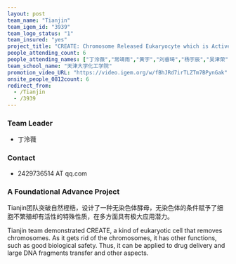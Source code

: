 ```yaml
---
layout: post
team_name: "Tianjin"
team_igem_id: "3939"
team_logo_status: "1"
team_insured: "yes"
project_title: "CREATE: Chromosome Released Eukaryocyte which is Active, Transitory and Environment-friendly"
people_attending_count: 6
people_attending_names: ["丁泠薇","常靖雨","黄宇","刘睿琦","杨宇辰","吴津荣"]
team_school_name: "天津大学化工学院"
promotion_video_URL: "https://video.igem.org/w/fBhJRd7irTLZTm7BPynGak"
onsite_people_0812count: 6
redirect_from:
  - /Tianjin
  - /3939
---
```



### Team Leader
* 丁泠薇

### Contact
* 2429736514 AT qq.com

### A Foundational Advance Project

Tianjin团队突破自然桎梏，设计了一种无染色体酵母，无染色体的条件赋予了细胞不繁殖却有活性的特殊性质，在多方面具有极大应用潜力。

Tianjin team demonstrated CREATE, a kind of eukaryotic cell that removes chromosomes. As it gets rid of the chromosomes, it has other functions, such as good biological safety. Thus, it can be applied to drug delivery and large DNA fragments transfer and other aspects.